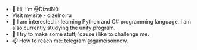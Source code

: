 - 👋 Hi, I’m @DizelN0
- Visit my site - dizelno.ru
- 👀 I am interested in learning Python and C# programming language. I am also currently studying the unity program.
- 🌱 I try to make some stuff, 'cause i like to challenge me.
- 📫 How to reach me: telegram @gameisonnow.
